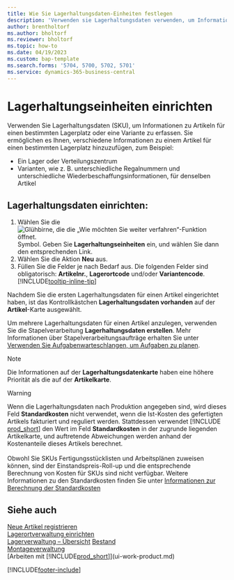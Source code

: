 ```yaml
---
title: Wie Sie Lagerhaltungsdaten-Einheiten festlegen
description: 'Verwenden sie Lagerhaltungsdaten verwenden, um Informationen über Ihre Artikel für einen bestimmten Lagerort oder eine bestimmte Variante zu speichern.'
author: brentholtorf
ms.author: bholtorf
ms.reviewer: bholtorf
ms.topic: how-to
ms.date: 04/19/2023
ms.custom: bap-template
ms.search.forms: '5704, 5700, 5702, 5701'
ms.service: dynamics-365-business-central
---
```


# Lagerhaltungseinheiten einrichten

Verwenden Sie Lagerhaltungsdaten (SKU), um Informationen zu Artikeln für einen bestimmten Lagerplatz oder eine Variante zu erfassen. Sie ermöglichen es Ihnen, verschiedene Informationen zu einem Artikel für einen bestimmten Lagerplatz hinzuzufügen, zum Beispiel:

* Ein Lager oder Verteilungszentrum
* Varianten, wie z. B. unterschiedliche Regalnummern und unterschiedliche Wiederbeschaffungsinformationen, für denselben Artikel  

## Lagerhaltungsdaten einrichten:  

1. Wählen Sie die ![Glühbirne, die die „Wie möchten Sie weiter verfahren“-Funktion öffnet.](media/ui-search/search_small.png "Wie möchten Sie weiter verfahren?") Symbol. Geben Sie **Lagerhaltungseinheiten** ein, und wählen Sie dann den entsprechenden Link.  
2. Wählen Sie die Aktion **Neu** aus.  
3. Füllen Sie die Felder je nach Bedarf aus. Die folgenden Felder sind obligatorisch: **Artikelnr.**, **Lagerortcode** und/oder **Variantencode**. [!INCLUDE[tooltip-inline-tip](includes/tooltip-inline-tip_md.md)]  

Nachdem Sie die ersten Lagerhaltungsdaten für einen Artikel eingerichtet haben, ist das Kontrollkästchen **Lagerhaltungsdaten vorhanden** auf der **Artikel**-Karte ausgewählt.  

Um mehrere Lagerhaltungsdaten für einen Artikel anzulegen, verwenden Sie die Stapelverarbeitung **Lagerhaltungsdaten erstellen**. Mehr Informationen über Stapelverarbeitungsaufträge erhalten Sie unter [Verwenden Sie Aufgabenwarteschlangen, um Aufgaben zu planen](admin-job-queues-schedule-tasks.md).  

> [!NOTE]  
> Die Informationen auf der **Lagerhaltungsdatenkarte** haben eine höhere Priorität als die auf der **Artikelkarte**.

> [!Warning]
> Wenn die Lagerhaltungsdaten nach Produktion angegeben sind, wird dieses Feld **Standardkosten** nicht verwendet, wenn die Ist-Kosten des gefertigten Artikels fakturiert und reguliert werden. Stattdessen verwendet [!INCLUDE [prod_short](includes/prod_short.md)] den Wert im Feld **Standardkosten** in der zugrunde liegenden Artikelkarte, und auftretende Abweichungen werden anhand der Kostenanteile dieses Artikels berechnet.<br><br>
> Obwohl Sie SKUs Fertigungsstücklisten und Arbeitsplänen zuweisen können, sind der Einstandspreis-Roll-up und die entsprechende Berechnung von Kosten für SKUs sind nicht verfügbar. Weitere Informationen zu den Standardkosten finden Sie unter [Informationen zur Berechnung der Standardkosten](finance-about-calculating-standard-cost.md)

## Siehe auch 

[Neue Artikel registrieren](inventory-how-register-new-items.md)  
[Lagerortverwaltung einrichten](warehouse-setup-warehouse.md)  
[Lagerverwaltung – Übersicht](design-details-warehouse-management.md)
[Bestand](inventory-manage-inventory.md)  
[Montageverwaltung](assembly-assemble-items.md)    
[Arbeiten mit [!INCLUDE[prod_short](includes/prod_short.md)]](ui-work-product.md)  

[!INCLUDE[footer-include](includes/footer-banner.md)]
